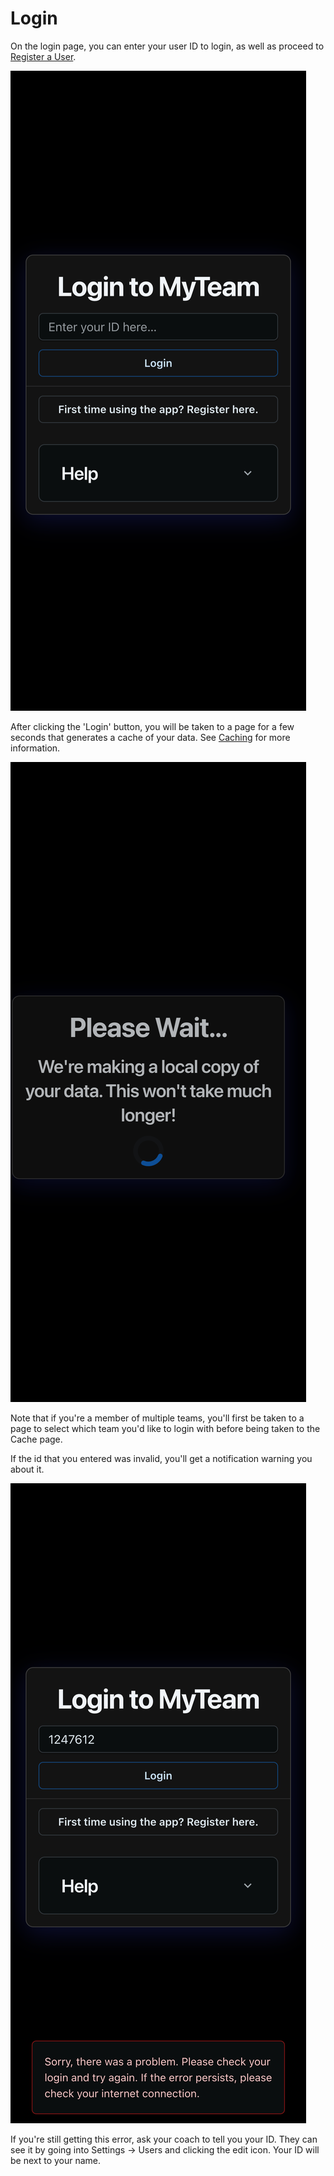 # Login

On the login page, you can enter your user ID to login, as well as proceed to [Register a User](register-a-user.md).

<img src="../.gitbook/assets/user-login" alt="" data-size="original">

After clicking the 'Login' button, you will be taken to a page for a few seconds that generates a cache of your data. See [Caching](../technical/caching.md) for more information.

![](../.gitbook/assets/user-cache)

Note that if you're a member of multiple teams, you'll first be taken to a page to select which team you'd like to login with before being taken to the Cache page.

If the id that you entered was invalid, you'll get a notification warning you about it.

![](../.gitbook/assets/user-loginerror)

If you're still getting this error, ask your coach to tell you your ID. They can see it by going into Settings -> Users and clicking the edit icon. Your ID will be next to your name.
